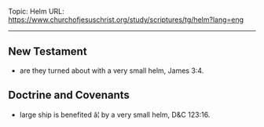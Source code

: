 Topic: Helm
URL: https://www.churchofjesuschrist.org/study/scriptures/tg/helm?lang=eng

---

## New Testament

- are they turned about with a very small helm, James 3:4.

## Doctrine and Covenants

- large ship is benefited â¦ by a very small helm, D&C 123:16.

